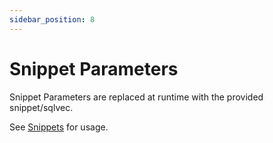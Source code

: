 ```yaml
---
sidebar_position: 8
---
```


# Snippet Parameters

Snippet Parameters are replaced at runtime with the provided snippet/sqlvec.

See [Snippets](/using-hugsql/composability/snippets) for usage.
